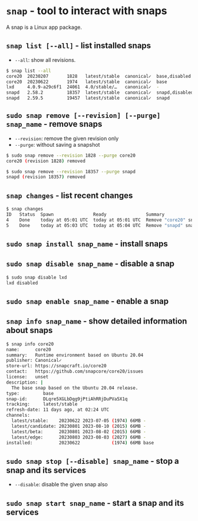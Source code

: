 # `snap` - tool to interact with snaps

A snap is a Linux app package.

## `snap list [--all]` -  list installed snaps

- `--all`: show all revisions.

```sh
$ snap list --all
core20  20230207       1828   latest/stable  canonical✓  base,disabled
core20  20230622       1974   latest/stable  canonical✓  base
lxd     4.0.9-a29c6f1  24061  4.0/stable/…   canonical✓  -
snapd   2.58.2         18357  latest/stable  canonical✓  snapd,disabled
snapd   2.59.5         19457  latest/stable  canonical✓  snapd
```

## `sudo snap remove [--revision] [--purge] snap_name` - remove snaps

- `--revision`: remove the given revision only
- `--purge`: without saving a snapshot

```sh
$ sudo snap remove --revision 1828 --purge core20
core20 (revision 1828) removed
```

```sh
$ sudo snap remove --revision 18357 --purge snapd
snapd (revision 18357) removed
```

## `snap changes` -  list recent changes

```sh
$ snap changes
ID   Status  Spawn               Ready               Summary
4    Done    today at 05:01 UTC  today at 05:01 UTC  Remove "core20" snap
5    Done    today at 05:03 UTC  today at 05:04 UTC  Remove "snapd" snap
```

## `sudo snap install snap_name` - install snaps

## `sudo snap disable snap_name` - disable a snap

```sh
$ sudo snap disable lxd
lxd disabled
```

## `sudo snap enable snap_name` - enable a snap

## `snap info snap_name` - show detailed information about snaps

```sh
$ snap info core20
name:      core20
summary:   Runtime environment based on Ubuntu 20.04
publisher: Canonical✓
store-url: https://snapcraft.io/core20
contact:   https://github.com/snapcore/core20/issues
license:   unset
description: |
  The base snap based on the Ubuntu 20.04 release.
type:         base
snap-id:      DLqre5XGLbDqg9jPtiAhRRjDuPVa5X1q
tracking:     latest/stable
refresh-date: 11 days ago, at 02:24 UTC
channels:
  latest/stable:    20230622 2023-07-05 (1974) 66MB -
  latest/candidate: 20230801 2023-08-10 (2015) 66MB -
  latest/beta:      20230801 2023-08-02 (2015) 66MB -
  latest/edge:      20230803 2023-08-03 (2027) 66MB -
installed:          20230622            (1974) 66MB base
```

## `sudo snap stop [--disable] snap_name` - stop a snap and its services

- `--disable`: disable the given snap also

## `sudo snap start snap_name` - start a snap and its services